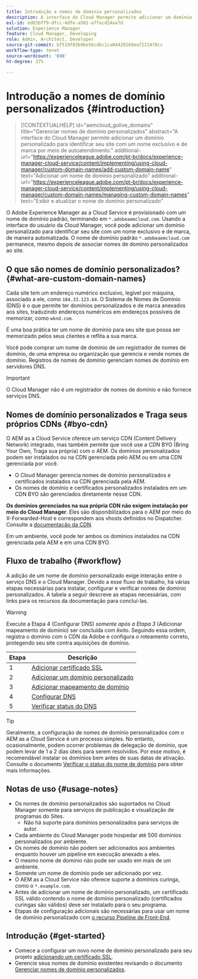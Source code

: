 ```yaml
---
title: Introdução a nomes de domínio personalizados
description: A interface do Cloud Manager permite adicionar um domínio personalizado para identificar seu site com um nome exclusivo e de marca por meio de autoatendimento.
exl-id: ed03bff9-dfcc-4dfe-a501-a7facd24aa7d
solution: Experience Manager
feature: Cloud Manager, Developing
role: Admin, Architect, Developer
source-git-commit: bf519f03b9be56c46c1ca04420169eaf221478cc
workflow-type: tm+mt
source-wordcount: '698'
ht-degree: 37%

---
```



# Introdução a nomes de domínio personalizados {#introduction}

>[!CONTEXTUALHELP]
>id="aemcloud_golive_domains"
>title="Gerenciar nomes de domínio personalizados"
>abstract="A interface do Cloud Manager permite adicionar um domínio personalizado para identificar seu site com um nome exclusivo e de marca por meio de autoatendimento."
>additional-url="https://experienceleague.adobe.com/pt-br/docs/experience-manager-cloud-service/content/implementing/using-cloud-manager/custom-domain-names/add-custom-domain-name" text="Adicionar um nome de domínio personalizado"
>additional-url="https://experienceleague.adobe.com/pt-br/docs/experience-manager-cloud-service/content/implementing/using-cloud-manager/custom-domain-names/managing-custom-domain-names" text="Exibir e atualizar o nome de domínio personalizado"

O Adobe Experience Manager as a Cloud Service é provisionado com um nome de domínio padrão, terminando em `*.adobeaemcloud.com`. Usando a interface do usuário da Cloud Manager, você pode adicionar um domínio personalizado para identificar seu site com um nome exclusivo e de marca, de maneira automatizada. O nome de domínio padrão `*.adobeaemcloud.com` permanece, mesmo depois de associar nomes de domínio personalizados ao site.

## O que são nomes de domínio personalizados? {#what-are-custom-domain-names}

Cada site tem um endereço numérico exclusivo, legível por máquina, associado a ele, como `184.33.123.64`. O Sistema de Nomes de Domínio (DNS) é o que permite ter domínios personalizados e de marca anexados aos sites, traduzindo endereços numéricos em endereços possíveis de memorizar, como `wknd.com`.

É uma boa prática ter um nome de domínio para seu site que possa ser memorizado pelos seus clientes e reflita a sua marca.

Você pode comprar um nome de domínio de um registrador de nomes de domínio, de uma empresa ou organização que gerencia e vende nomes de domínio. Registros de nomes de domínio gerenciam nomes de domínio em servidores DNS.

>[!IMPORTANT]
>
>O Cloud Manager não é um registrador de nomes de domínio e não fornece serviços DNS.

## Nomes de domínio personalizados e Traga seus próprios CDNs {#byo-cdn}

O AEM as a Cloud Service oferece um serviço CDN (Content Delivery Network) integrado, mas também permite que você use a CDN BYO (Bring Your Own, Traga sua própria) com o AEM. Os domínios personalizados podem ser instalados ou na CDN gerenciada pelo AEM ou em uma CDN gerenciada por você.

* O Cloud Manager gerencia nomes de domínio personalizados e certificados instalados na CDN gerenciada pela AEM.
* Os nomes de domínio e certificados personalizados instalados em um CDN BYO são gerenciados diretamente nesse CDN.

**Os domínios gerenciados na sua própria CDN não exigem instalação por meio do Cloud Manager**. Eles são disponibilizados para o AEM por meio do X-Forwarded-Host e correspondem aos vhosts definidos no Dispatcher. Consulte a [documentação da CDN](/help/implementing/dispatcher/cdn.md).

Em um ambiente, você pode ter ambos os domínios instalados na CDN gerenciada pela AEM e em uma CDN BYO.

## Fluxo de trabalho {#workflow}

A adição de um nome de domínio personalizado exige interação entre o serviço DNS e o Cloud Manager. Devido a esse fluxo de trabalho, há várias etapas necessárias para instalar, configurar e verificar nomes de domínio personalizados. A tabela a seguir descreve as etapas necessárias, com links para os recursos da documentação para concluí-las.

>[!WARNING]
>
>Execute a Etapa 4 (Configurar DNS) *somente após a Etapa 3* (Adicionar mapeamento de domínio) ser concluída com êxito. Seguindo essa ordem, registra o domínio com o CDN da Adobe e configura o roteamento correto, protegendo seu site contra aquisições de domínio.

| Etapa | Descrição |
| --- | --- |
| 1 | [Adicionar certificado SSL](/help/implementing/cloud-manager/managing-ssl-certifications/add-ssl-certificate.md) |
| 2 | [Adicionar um domínio personalizado](/help/implementing/cloud-manager/custom-domain-names/add-custom-domain-name.md) |
| 3 | [Adicionar mapeamento de domínio](/help/implementing/cloud-manager/custom-domain-names/add-custom-domain-name.md) |
| 4 | [Configurar DNS](/help/implementing/cloud-manager/custom-domain-names/check-domain-name-status.md) |
| 5 | [Verificar status do DNS](/help/implementing/cloud-manager/custom-domain-names/check-dns-record-status.md) |

>[!TIP]
>
>Geralmente, a configuração de nomes de domínio personalizados com o AEM as a Cloud Service é um processo simples. No entanto, ocasionalmente, podem ocorrer problemas de delegação de domínio, que podem levar de 1 a 2 dias úteis para serem resolvidos. Por esse motivo, é recomendável instalar os domínios bem antes de suas datas de ativação. Consulte o documento [Verificar o status do nome de domínio](/help/implementing/cloud-manager/custom-domain-names/check-domain-name-status.md) para obter mais informações.

## Notas de uso {#usage-notes}

* Os nomes de domínio personalizados são suportados no Cloud Manager somente para serviços de publicação e visualização de programas do Sites.
   * Não há suporte para domínios personalizados para serviços de autor.
* Cada ambiente do Cloud Manager pode hospedar até 500 domínios personalizados por ambiente.
* Os nomes de domínio não podem ser adicionados aos ambientes enquanto houver um pipeline em execução anexado a eles.
* O mesmo nome de domínio não pode ser usado em mais de um ambiente.
* Somente um nome de domínio pode ser adicionado por vez.
* O AEM as a Cloud Service não oferece suporte a domínios curinga, como o `*.example.com`.
* Antes de adicionar um nome de domínio personalizado, um certificado SSL válido contendo o nome de domínio personalizado (certificados curingas são válidos) deve ser instalado para o seu programa.
* Etapas de configuração adicionais são necessárias para usar um nome de domínio personalizado com [o recurso Pipeline de Front-End](/help/sites-cloud/administering/site-creation/enable-front-end-pipeline.md#custom-domains).

## Introdução {#get-started}

* Comece a configurar um novo nome de domínio personalizado para seu projeto [adicionando um certificado SSL](/help/implementing/cloud-manager/managing-ssl-certifications/add-ssl-certificate.md).
* Gerencie seus nomes de domínio existentes revisando o documento [Gerenciar nomes de domínio personalizados](/help/implementing/cloud-manager/custom-domain-names/managing-custom-domain-names.md).
